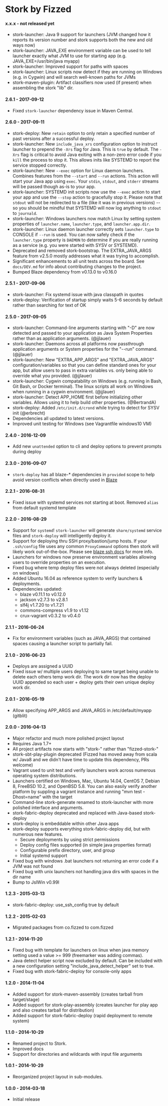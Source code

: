Stork by Fizzed
=======================================

#### x.x.x - not released yet

 - stork-launcher: Java 9 support for launchers (JVM changed how it reports its
   version number and stork supports both the new and old ways now)
 - stork-launcher: JAVA_EXE environment variable can be used to tell launcher
   exactly what JVM to use for starting app (e.g. JAVA_EXE=/usr/bin/java myapp)
 - stork-launcher: Improved support for paths with spaces
 - stork-launcher: Linux scripts now detect if they are running on Windows
   (e.g. in Cygwin) and will search well-known paths for JVMs
 - stork-maven-plugin: Artifact classifiers now used (if present) when assembling
   the stork "lib" dir.

#### 2.6.1 - 2017-09-12

 - Fixed `stork-launcher` dependency issue in Maven Central.

#### 2.6.0 - 2017-09-11

 - stork-deploy: New `retain` option to only retain a specified number of past
   versions after a successful deploy.
 - stork-launcher: New `include_java_xrs` configuration option to instruct
   launcher to prepend the `-Xrs` flag for Java.  This is `true` by default.
   The `-Xrs` flag is critical to avoid Java exiting with a non-zero error code
   if you `kill` the process to stop it.  This allows inits like SYSTEMD to
   report the service stopped correctly.
 - stork-launcher: New `--exec` option for Linux daemon launchers. Combines features
   from the `--start` and `--run` actions.  This action will start your Java app
   using `exec`.  Your `stdin`, `stdout`, and `stderr` streams will be passed though
   as-is to your app.
 - stork-launcher: SYSTEMD init scripts now use the `--exec` action to start
   your app and use the `--stop` action to gracefully stop it.  Please note
   that `stdout` will not be redirected to a file (like it was in previous
   versions) -- so you should be mindful that SYSTEMD will now log anything
   to `stdout` to `journald`.
 - stork-launcher: Windows launchers now match Linux by setting system properties
   of `launcher.name`, `launcher.type`, and `launcher.app.dir`.
 - stork-launcher: Linux daemon launcher correctly sets `launcher.type` to
   CONSOLE if `--run` is used.  You can now safely check if the `launcher.type`
   property is `DAEMON` to determine if you are really running as a service (e.g.
   you were started with SYSV or SYSTEMD).
 - Deprecated and removed stork-bootstrap. The EXTRA_JAVA_ARGS feature from v2.5.0
   mostly addresses what it was trying to accomplish.
 - Significant enhancements to all unit tests across the board.  See `docs/DEV.md`
   for info about contributing changes to the project.
 - Bumped Blaze dependency from v0.13.0 to v0.16.0

#### 2.5.1 - 2017-09-06

 - stork-launcher: Fix systemd issue with java classpath in quotes
 - stork-deploy: Verification of startup simply waits 5-6 seconds by default
   rather than searching for text of OK

#### 2.5.0 - 2017-09-05

 - stork-launcher: Command-line arguments starting with "-D" are now detected and passed to
   your application as Java System Properties rather than as application arguments. (@jjlauer)
 - stork-launcher: Daemons across all platforms now passthrough application arguments or
   System properties for the "--run" command. (@jjlauer)
 - stork-launcher: New "EXTRA_APP_ARGS" and "EXTRA_JAVA_ARGS" configuration/variables
   so that you can define standard ones for your app, but allow users to pass in
   extra variables vs. only being able to override what you provided. (@jjlauer)
 - stork-launcher: Cygwin compatability on Windows (e.g. running in Bash, Git Bash, or
   Docker terminal). The linux scripts all work on Windows when running in a cygwin
   environment. (@jjlauer)
 - stork-launcher: Detect APP_HOME first before initializing other variables. Allows using it
   to help build other properties. (@BertrandA)
 - stork-deploy: Added `/etc/init.d/crond` while trying to detect for SYSV init (@erbrecht)
 - Dependencies all updated to latest versions.
 - Improved unit testing for Windows (see Vagrantfile windows10 VM)

#### 2.4.0 - 2016-12-09

 - Add new `unattended` option to cli and deploy options to prevent prompts during deploy

#### 2.3.0 - 2016-09-07

 - `stork-deploy` has all blaze-* dependencies in `provided` scope to help
   avoid version conflicts when directly used in [Blaze](https://github.com/fizzed/blaze)

#### 2.2.1 - 2016-08-31

 - Fixed issue with systemd services not starting at boot. Removed `alias` from
   default systemd template

#### 2.2.0 - 2016-08-29

 - Support for `systemd`! `stork-launcher` will generate `share/systemd` service
   files and `stork-deploy` will intelligently deploy it.
 - Support for deploying thru SSH proxy/bastion/jump hosts.  If your `.ssh/config`
   file uses any common `ProxyCommand` options then stork will likely work out-of-the-box.
   Please see [blaze ssh docs](https://github.com/fizzed/blaze/blob/master/docs/SSH.md)
   for more info.
 - Launchers for windows now preserve environment variables allowing users to
   override properties on an execution.
 - Fixed bug where temp deploy files were not always deleted (especially on windows)
 - Added Ubuntu 16.04 as reference system to verify launchers & deployments.
 - Dependencies updated:
    - blaze v0.11.1 to v0.12.0
    - jackson v2.7.3 to v2.8.1
    - slf4j v1.7.20 to v1.7.21
    - commons-compress v1.9 to v1.12
    - crux-vagrant v0.3.2 to v0.4.0

#### 2.1.1 - 2016-06-24

 - Fix for environment variables (such as JAVA_ARGS) that contained spaces
   causing a launcher script to partially fail. 

#### 2.1.0 - 2016-06-23

 - Deploys are assigned a UUID
 - Fixed issue w/ multiple users deploying to same target being unable to 
   delete each others temp work dir.  The work dir now has the deploy UUID
   appended so each user + deploy gets their own unique deploy work dir.

#### 2.0.1 - 2016-05-19

 - Allow specifying APP_ARGS and JAVA_ARGS in /etc/default/myapp (gitblit)

#### 2.0.0 - 2016-04-13

 - Major refactor and much more polished project layout
 - Requires Java 1.7+
 - All project artifacts now starts with "stork-" rather than "fizzed-stork-"
 - stork-sbt-play-plugin deprecated (Fizzed has moved away from scala w/
   Java8 and we didn't have time to update this dependency, PRs welcome)
 - Vagrant used to unit test and verify launchers work across numerous 
   operating system distributions.
 - Launchers certified on Windows, Mac, Ubuntu 14.04, CentOS 7, Debian 8,
   FreeBSD 10.2, and OpenBSD 5.8.  You can also easily verify another platform
   by suppling a vagrant instance and running "mvn test -Dhost=name" with the target
 - Command-line stork-generate renamed to stork-launcher with more polished
   interface and arguments.
 - stork-fabric-deploy deprecated and replaced with Java-based stork-deploy
 - stork-deploy is embeddable within other Java apps
 - stork-deploy supports everything stork-fabric-deploy did, but with numerous
   new features.
    - Secure deployments by using strict permissions
    - Deploy config files supported (in simple java properties format)
    - Configurable prefix directory, user, and group
    - Initial systemd support
 - Fixed bug with windows .bat launchers not returning an error code if a JVM
   was not found
 - Fixed bug with unix launchers not handling java dirs with spaces in the 
   dir name
 - Bump to JslWin v0.99l

#### 1.2.3 - 2015-03-13

 - stork-fabric-deploy: use_ssh_config true by default

#### 1.2.2 - 2015-02-03

 - Migrated packages from co.fizzed to com.fizzed

#### 1.2.1 - 2014-11-20

 - Fixed bug with template for launchers on linux when java memory setting used
   a value >= 999 (freemarker was adding commas).
 - Java detect helper script now excluded by default. Can be included with a new
   configuration setting "include_java_detect_helper" set to true.
 - Fixed bug with stork-fabric-deploy for console-only apps

#### 1.2.0 - 2014-11-04

 - Added support for stork-maven-assembly (creates tarball from target/stage)
 - Added support for stork-play-assembly (creates launcher for play app and
     also creates tarball for distribution)
 - Added support for stork-fabric-deploy (rapid deployment to remote system)

#### 1.1.0 - 2014-10-29

 - Renamed project to Stork.
 - Improved docs
 - Support for directories and wildcards with input file arguments

#### 1.0.1 - 2014-10-29

 - Reorganized project layout in sub-modules.

#### 1.0.0 - 2014-03-18

 - Initial release
